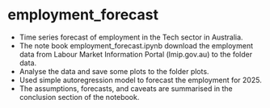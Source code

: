 # employment_forecast
* Time series forecast of employment in the Tech sector in Australia.
* The note book employment_forecast.ipynb download the employment data from Labour Market Information Portal (lmip.gov.au) to the folder data. 
* Analyse the data and save some plots to the folder plots.
* Used simple autoregression model to forecast the employment for 2025. 
* The assumptions, forecasts, and caveats are summarised in the conclusion section of the notebook. 
